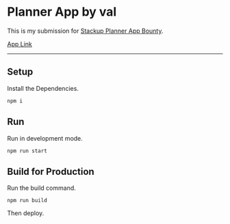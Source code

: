 # Planner App by val

This is my submission for [Stackup Planner App Bounty](https://app.stackup.dev/bounty/planner-app-%E2%80%93-your-custom-widget).

[App Link](https://val-planner-app-bounty.netlify.app)


---

## Setup
Install the Dependencies.
```
npm i
```

## Run
Run in development mode.
```
npm run start
```

## Build for Production
Run the build command.
```
npm run build
```
Then deploy.